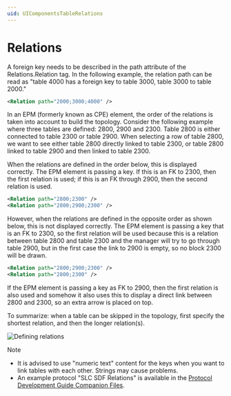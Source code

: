 ```yaml
---
uid: UIComponentsTableRelations
---
```


# Relations

A foreign key needs to be described in the path attribute of the Relations.Relation tag. In the following example, the relation path can be read as "table 4000 has a foreign key to table 3000, table 3000 to table 2000."

```xml
<Relation path="2000;3000;4000" />
```

In an EPM (formerly known as CPE) element, the order of the relations is taken into account to build the topology. Consider the following example where three tables are defined: 2800, 2900 and 2300. Table 2800 is either connected to table 2300 or table 2900. When selecting a row of table 2800, we want to see either table 2800 directly linked to table 2300, or table 2800 linked to table 2900 and then linked to table 2300.

When the relations are defined in the order below, this is displayed correctly. The EPM element is passing a key. If this is an FK to 2300, then the first relation is used; if this is an FK through 2900, then the second relation is used.

```xml
<Relation path="2800;2300" />
<Relation path="2800;2900;2300" />
```

However, when the relations are defined in the opposite order as shown below, this is not displayed correctly. The EPM element is passing a key that is an FK to 2300, so the first relation will be used because this is a relation between table 2800 and table 2300 and the manager will try to go through table 2900, but in the first case the link to 2900 is empty, so no block 2300 will be drawn.

```xml
<Relation path="2800;2900;2300" />
<Relation path="2800;2300" />
```

If the EPM element is passing a key as FK to 2900, then the first relation is also used and somehow it also uses this to display a direct link between 2800 and 2300, so an extra arrow is placed on top.

To summarize: when a table can be skipped in the topology, first specify the shortest relation, and then the longer relation(s).

![Defining relations](../../images/Table_relations_ordering.svg "Defining relations")

> [!NOTE]
>
> - It is advised to use "numeric text" content for the keys when you want to link tables with each other. Strings may cause problems.
> - An example protocol "SLC SDF Relations" is available in the [Protocol Development Guide Companion Files](https://community.dataminer.services/documentation/protocol-development-guide-companion-files/).
